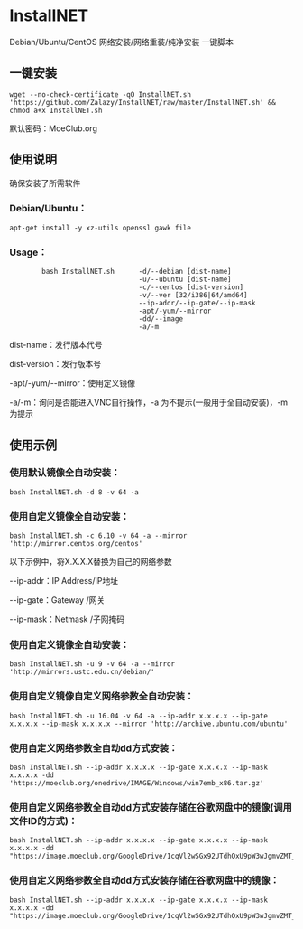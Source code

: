 # InstallNET
Debian/Ubuntu/CentOS 网络安装/网络重装/纯净安装 一键脚本

## 一键安装
```
wget --no-check-certificate -qO InstallNET.sh 'https://github.com/Zalazy/InstallNET/raw/master/InstallNET.sh' && chmod a+x InstallNET.sh
```

默认密码：MoeClub.org

## 使用说明

确保安装了所需软件

### Debian/Ubuntu：

```
apt-get install -y xz-utils openssl gawk file
```

### Usage：
```
        bash InstallNET.sh      -d/--debian [dist-name]
                                -u/--ubuntu [dist-name]
                                -c/--centos [dist-version]
                                -v/--ver [32/i386|64/amd64]
                                --ip-addr/--ip-gate/--ip-mask
                                -apt/-yum/--mirror
                                -dd/--image
                                -a/-m
```

dist-name：发行版本代号

dist-version：发行版本号

-apt/-yum/--mirror：使用定义镜像

-a/-m：询问是否能进入VNC自行操作，-a 为不提示(一般用于全自动安装)，-m 为提示

## 使用示例

### 使用默认镜像全自动安装：

```
bash InstallNET.sh -d 8 -v 64 -a
```

### 使用自定义镜像全自动安装：

```
bash InstallNET.sh -c 6.10 -v 64 -a --mirror 'http://mirror.centos.org/centos'
```

以下示例中，将X.X.X.X替换为自己的网络参数

--ip-addr：IP Address/IP地址

--ip-gate：Gateway   /网关

--ip-mask：Netmask   /子网掩码

### 使用自定义镜像全自动安装：

```
bash InstallNET.sh -u 9 -v 64 -a --mirror 'http://mirrors.ustc.edu.cn/debian/'
```

### 使用自定义镜像自定义网络参数全自动安装：

```
bash InstallNET.sh -u 16.04 -v 64 -a --ip-addr x.x.x.x --ip-gate x.x.x.x --ip-mask x.x.x.x --mirror 'http://archive.ubuntu.com/ubuntu'
```

### 使用自定义网络参数全自动dd方式安装：

```
bash InstallNET.sh --ip-addr x.x.x.x --ip-gate x.x.x.x --ip-mask x.x.x.x -dd 'https://moeclub.org/onedrive/IMAGE/Windows/win7emb_x86.tar.gz'
```

### 使用自定义网络参数全自动dd方式安装存储在谷歌网盘中的镜像(调用文件ID的方式)：

```
bash InstallNET.sh --ip-addr x.x.x.x --ip-gate x.x.x.x --ip-mask x.x.x.x -dd "https://image.moeclub.org/GoogleDrive/1cqVl2wSGx92UTdhOxU9pW3wJgmvZMT_J"
```

### 使用自定义网络参数全自动dd方式安装存储在谷歌网盘中的镜像：

```
bash InstallNET.sh --ip-addr x.x.x.x --ip-gate x.x.x.x --ip-mask x.x.x.x -dd "https://image.moeclub.org/GoogleDrive/1cqVl2wSGx92UTdhOxU9pW3wJgmvZMT_J"
```
